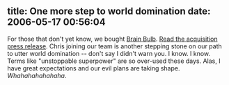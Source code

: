title: One more step to world domination
date: 2006-05-17 00:56:04
---

<p>For those that don't yet know, we bought <a href="http://www.brainbulb.com/">Brain Bulb</a>.  <a href="http://biz.yahoo.com/bw/060516/20060516005161.html?.v=1">Read the acquisition press release</a>.  Chris joining our team is another stepping stone on our path to utter world domination -- don't say I didn't warn you.  I know. I know.  Terms like "unstoppable superpower" are so over-used these days.  Alas, I have great expectations and our evil plans are taking shape. <i>Whahahahahahaha</i>.</p>

